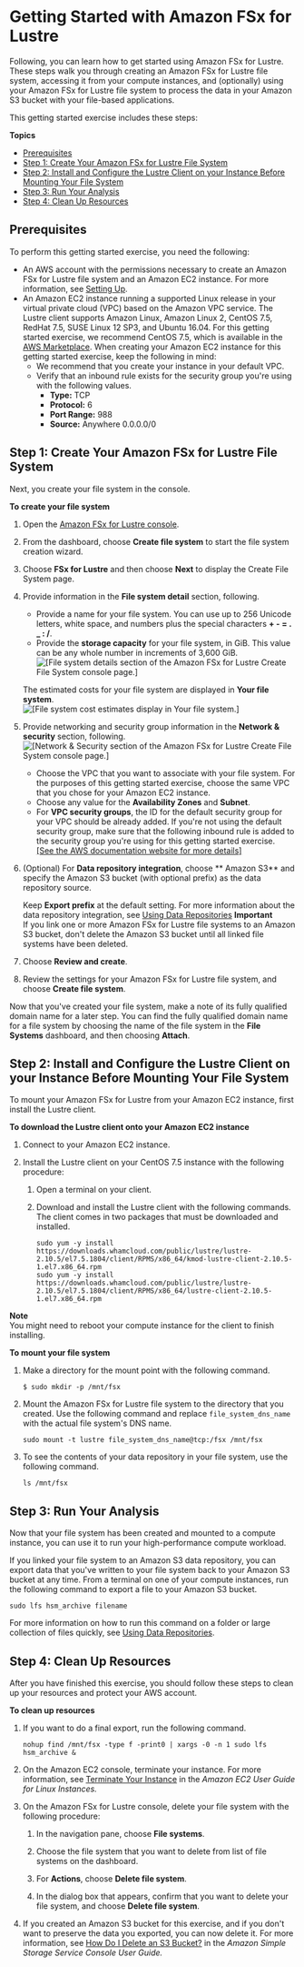 # Getting Started with Amazon FSx for Lustre<a name="getting-started"></a>

Following, you can learn how to get started using Amazon FSx for Lustre\. These steps walk you through creating an Amazon FSx for Lustre file system, accessing it from your compute instances, and \(optionally\) using your Amazon FSx for Lustre file system to process the data in your Amazon S3 bucket with your file\-based applications\.

This getting started exercise includes these steps:

**Topics**
+ [Prerequisites](#prerequisites)
+ [Step 1: Create Your Amazon FSx for Lustre File System](#getting-started-step1)
+ [Step 2: Install and Configure the Lustre Client on your Instance Before Mounting Your File System](#getting-started-step2)
+ [Step 3: Run Your Analysis](#getting-started-step3)
+ [Step 4: Clean Up Resources](#getting-started-step4)

## Prerequisites<a name="prerequisites"></a>

To perform this getting started exercise, you need the following:
+ An AWS account with the permissions necessary to create an Amazon FSx for Lustre file system and an Amazon EC2 instance\. For more information, see [Setting Up](setting-up.md)\.
+ An Amazon EC2 instance running a supported Linux release in your virtual private cloud \(VPC\) based on the Amazon VPC service\. The Lustre client supports Amazon Linux, Amazon Linux 2, CentOS 7\.5, RedHat 7\.5, SUSE Linux 12 SP3, and Ubuntu 16\.04\. For this getting started exercise, we recommend CentOS 7\.5, which is available in the [AWS Marketplace](https://aws.amazon.com/marketplace/pp/B07DPPMZ6R?qid=1551900841128&sr=0-1&ref_=srh_res_product_title)\. When creating your Amazon EC2 instance for this getting started exercise, keep the following in mind:
  + We recommend that you create your instance in your default VPC\.
  + Verify that an inbound rule exists for the security group you're using with the following values\.
    + **Type:** TCP
    + **Protocol:** 6
    + **Port Range:** 988
    + **Source:** Anywhere 0\.0\.0\.0/0

## Step 1: Create Your Amazon FSx for Lustre File System<a name="getting-started-step1"></a>

Next, you create your file system in the console\.

**To create your file system**

1. Open the [Amazon FSx for Lustre console](https://console.aws.amazon.com/fsx)\.

1. From the dashboard, choose **Create file system** to start the file system creation wizard\.

1. Choose **FSx for Lustre** and then choose **Next** to display the Create File System page\.

1. Provide information in the **File system detail** section, following\.
   + Provide a name for your file system\. You can use up to 256 Unicode letters, white space, and numbers plus the special characters **\+ \- = \. \_ : /**\.
   + Provide the **storage capacity** for your file system, in GiB\. This value can be any whole number in increments of 3,600 GiB\.  
![\[File system details section of the Amazon FSx for Lustre Create File System console page.\]](http://docs.aws.amazon.com/fsx/latest/LustreGuide/images/CreateFSxLustre-details.png)

   The estimated costs for your file system are displayed in **Your file system**\.  
![\[File system cost estimates display in Your file system.\]](http://docs.aws.amazon.com/fsx/latest/LustreGuide/images/FSxLustre-2.png)

1. Provide networking and security group information in the **Network & security** section, following\.  
![\[Network & Security section of the Amazon FSx for Lustre Create File System console page.\]](http://docs.aws.amazon.com/fsx/latest/LustreGuide/images/FSxLustreNetworkSecurity-3.png)
   + Choose the VPC that you want to associate with your file system\. For the purposes of this getting started exercise, choose the same VPC that you chose for your Amazon EC2 instance\.
   + Choose any value for the **Availability Zones** and **Subnet**\.
   + For **VPC security groups**, the ID for the default security group for your VPC should be already added\. If you're not using the default security group, make sure that the following inbound rule is added to the security group you're using for this getting started exercise\.    
[\[See the AWS documentation website for more details\]](http://docs.aws.amazon.com/fsx/latest/LustreGuide/getting-started.html)

1. \(Optional\) For **Data repository integration**, choose ** Amazon S3** and specify the Amazon S3 bucket \(with optional prefix\) as the data repository source\.

   Keep **Export prefix** at the default setting\. For more information about the data repository integration, see [Using Data Repositories](fsx-data-repositories.md)
**Important**  
If you link one or more Amazon FSx for Lustre file systems to an Amazon S3 bucket, don't delete the Amazon S3 bucket until all linked file systems have been deleted\.

1. Choose **Review and create**\.

1. Review the settings for your Amazon FSx for Lustre file system, and choose **Create file system**\.

Now that you've created your file system, make a note of its fully qualified domain name for a later step\. You can find the fully qualified domain name for a file system by choosing the name of the file system in the **File Systems** dashboard, and then choosing **Attach**\.

## Step 2: Install and Configure the Lustre Client on your Instance Before Mounting Your File System<a name="getting-started-step2"></a>

To mount your Amazon FSx for Lustre from your Amazon EC2 instance, first install the Lustre client\.

**To download the Lustre client onto your Amazon EC2 instance**

1. Connect to your Amazon EC2 instance\.

1. Install the Lustre client on your CentOS 7\.5 instance with the following procedure:

   1. Open a terminal on your client\.

   1. Download and install the Lustre client with the following commands\. The client comes in two packages that must be downloaded and installed\.

      ```
      sudo yum -y install https://downloads.whamcloud.com/public/lustre/lustre-2.10.5/el7.5.1804/client/RPMS/x86_64/kmod-lustre-client-2.10.5-1.el7.x86_64.rpm
      sudo yum -y install https://downloads.whamcloud.com/public/lustre/lustre-2.10.5/el7.5.1804/client/RPMS/x86_64/lustre-client-2.10.5-1.el7.x86_64.rpm
      ```
**Note**  
You might need to reboot your compute instance for the client to finish installing\.

**To mount your file system**

1. Make a directory for the mount point with the following command\.

   ```
   $ sudo mkdir -p /mnt/fsx
   ```

1. Mount the Amazon FSx for Lustre file system to the directory that you created\. Use the following command and replace `file_system_dns_name` with the actual file system's DNS name\.

   ```
   sudo mount -t lustre file_system_dns_name@tcp:/fsx /mnt/fsx
   ```

1. To see the contents of your data repository in your file system, use the following command\.

   ```
   ls /mnt/fsx
   ```

## Step 3: Run Your Analysis<a name="getting-started-step3"></a>

Now that your file system has been created and mounted to a compute instance, you can use it to run your high\-performance compute workload\.

If you linked your file system to an Amazon S3 data repository, you can export data that you've written to your file system back to your Amazon S3 bucket at any time\. From a terminal on one of your compute instances, run the following command to export a file to your Amazon S3 bucket\.

```
sudo lfs hsm_archive filename
```

For more information on how to run this command on a folder or large collection of files quickly, see [Using Data Repositories](fsx-data-repositories.md)\.

## Step 4: Clean Up Resources<a name="getting-started-step4"></a>

After you have finished this exercise, you should follow these steps to clean up your resources and protect your AWS account\.

**To clean up resources**

1. If you want to do a final export, run the following command\.

   ```
   nohup find /mnt/fsx -type f -print0 | xargs -0 -n 1 sudo lfs hsm_archive &
   ```

1. On the Amazon EC2 console, terminate your instance\. For more information, see [Terminate Your Instance](https://docs.aws.amazon.com/AWSEC2/latest/UserGuide/terminating-instances.html) in the *Amazon EC2 User Guide for Linux Instances\.*

1. On the Amazon FSx for Lustre console, delete your file system with the following procedure:

   1. In the navigation pane, choose **File systems**\.

   1. Choose the file system that you want to delete from list of file systems on the dashboard\.

   1. For **Actions**, choose **Delete file system**\.

   1. In the dialog box that appears, confirm that you want to delete your file system, and choose **Delete file system**\.

1. If you created an Amazon S3 bucket for this exercise, and if you don't want to preserve the data you exported, you can now delete it\. For more information, see [How Do I Delete an S3 Bucket?](https://docs.aws.amazon.com/AmazonS3/latest/user-guide/delete-bucket.html) in the *Amazon Simple Storage Service Console User Guide\.*